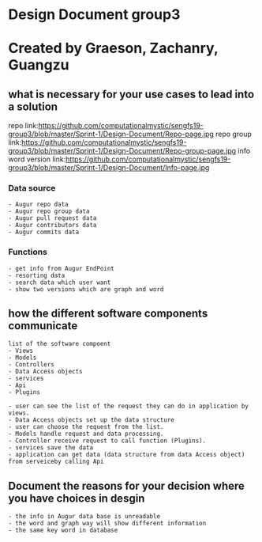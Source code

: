 # Design Document group3 <br><br> Created by Graeson, Zachanry, Guangzu

## what is necessary for your use cases to lead into a solution

repo link:https://github.com/computationalmystic/sengfs19-group3/blob/master/Sprint-1/Design-Document/Repo-page.jpg
repo group link:https://github.com/computationalmystic/sengfs19-group3/blob/master/Sprint-1/Design-Document/Repo-group-page.jpg
info word version link:https://github.com/computationalmystic/sengfs19-group3/blob/master/Sprint-1/Design-Document/Info-page.jpg

### Data source
  
    - Augur repo data
    - Augur repo group data
    - Augur pull request data
    - Augur contributors data
    - Augur commits data

### Functions

    - get info from Augur EndPoint
    - resorting data
    - search data which user want 
    - show two versions which are graph and word 

## how the different software components communicate 
    list of the software compoent
    - Views
    - Models
    - Controllers
    - Data Access objects
    - services
    - Api
    - Plugins
    
    - user can see the list of the request they can do in application by views.
    - Data Access objects set up the data structure
    - user can choose the request from the list.
    - Models handle request and data processing.
    - Controller receive request to call function (Plugins).
    - services save the data
    - application can get data (data structure from data Access object) from serveiceby calling Api 
    
    

## Document the reasons for your decision where you have choices in desgin
  
    - the info in Augur data base is unreadable
    - the word and graph way will show different information
    - the same key word in database
